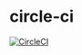 # circle-ci
[![CircleCI](https://dl.circleci.com/status-badge/img/circleci/TgW2oGF1w5yaGneCXgLmyj/PLdUirXVa1GbgSsmz2xLTA/tree/main.svg?style=shield)](https://dl.circleci.com/status-badge/redirect/circleci/TgW2oGF1w5yaGneCXgLmyj/PLdUirXVa1GbgSsmz2xLTA/tree/main)